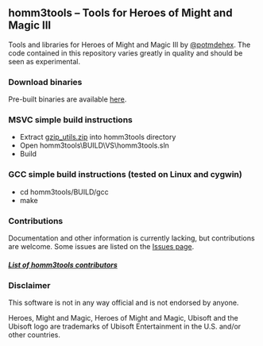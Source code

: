 ## homm3tools – Tools for Heroes of Might and Magic III

Tools and libraries for Heroes of Might and Magic III by [@potmdehex](https://twitter.com/potmdehex). 
The code contained in this repository varies greatly in quality and should be seen as experimental.

### Download binaries
Pre-built binaries are available [here](https://github.com/potmdehex/homm3tools/releases).

### MSVC simple build instructions
 * Extract [gzip_utils.zip](https://github.com/potmdehex/homm3tools/releases/download/v1.11/gzip_utils.zip) into homm3tools directory
 * Open homm3tools\BUILD\VS\homm3tools.sln
 * Build

### GCC simple build instructions (tested on Linux and cygwin)
 * cd homm3tools/BUILD/gcc
 * make
 
### Contributions
Documentation and other information is currently lacking, but contributions
are welcome. Some issues are listed on the [Issues page](https://github.com/potmdehex/homm3tools/issues).

##### [List of homm3tools contributors](https://github.com/potmdehex/homm3tools/blob/master/CONTRIBUTORS.md)

### Disclaimer
This software is not in any way official and is not endorsed by anyone.

Heroes, Might and Magic, Heroes of Might and Magic, Ubisoft and the Ubisoft 
logo are trademarks of Ubisoft Entertainment in the U.S. and/or other countries.
